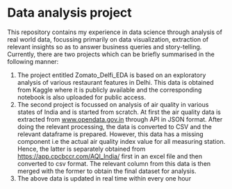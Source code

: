# Data analysis project
This repository contains my experience in data science through analysis of real world data, focussing primarily on data visualization, extraction of relevant insights so as to answer business queries and story-telling. Currently, there are two projects which can be briefly summarised in the following manner: 
1. The project entitled Zomato_Delfi_EDA is based on an exploratory analysis of various restaurant features in Delhi. This data is obtained from Kaggle where it is publicly available and the corresponding notebook is also uploaded for public access.
2. The second project is focussed on analysis of air quality in various states of India and is started from scratch. At first the air quality data is extracted from www.opendata.gov.in through API in JSON format. After doing the relevant processing, the data is converted to CSV and the relevant dataframe is prepared. However, this data has a missing component i.e the actual air quality index value for all measuring station. Hence, the latter is separately obtained from https://app.cpcbccr.com/AQI_India/ first in an excel file and then converted to csv format. The relevant column from this data is then merged with the former to obtain the final dataset for analysis.
3. The above data is updated in real time within every one hour
